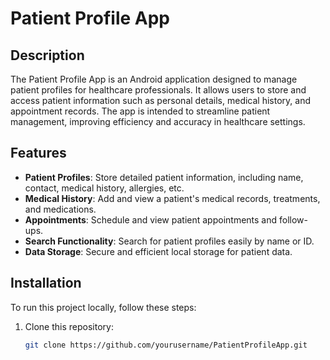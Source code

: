 # Patient Profile App

## Description
The Patient Profile App is an Android application designed to manage patient profiles for healthcare professionals. It allows users to store and access patient information such as personal details, medical history, and appointment records. The app is intended to streamline patient management, improving efficiency and accuracy in healthcare settings.

## Features
- **Patient Profiles**: Store detailed patient information, including name, contact, medical history, allergies, etc.
- **Medical History**: Add and view a patient's medical records, treatments, and medications.
- **Appointments**: Schedule and view patient appointments and follow-ups.
- **Search Functionality**: Search for patient profiles easily by name or ID.
- **Data Storage**: Secure and efficient local storage for patient data.

## Installation
To run this project locally, follow these steps:

1. Clone this repository:
   ```bash
   git clone https://github.com/yourusername/PatientProfileApp.git

